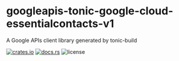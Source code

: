 # googleapis-tonic-google-cloud-essentialcontacts-v1

A Google APIs client library generated by tonic-build

[![crates.io](https://img.shields.io/crates/v/googleapis-tonic-google-cloud-essentialcontacts-v1)](https://crates.io/crates/googleapis-tonic-google-cloud-essentialcontacts-v1)
[![docs.rs](https://img.shields.io/docsrs/googleapis-tonic-google-cloud-essentialcontacts-v1)](https://docs.rs/googleapis-tonic-google-cloud-essentialcontacts-v1)
![license](https://img.shields.io/crates/l/googleapis-tonic-google-cloud-essentialcontacts-v1)
